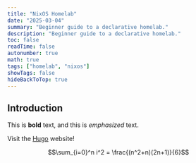 ```yaml
---
title: "NixOS Homelab"
date: "2025-03-04"
summary: "Beginner guide to a declarative homelab."
description: "Beginner guide to a declarative homelab."
toc: false
readTime: false
autonumber: true
math: true
tags: ["homelab", "nixos"]
showTags: false
hideBackToTop: true
---
```



## Introduction

This is **bold** text, and this is *emphasized* text.

Visit the [Hugo](https://gohugo.io) website!

$$\sum_{i=0}^n i^2 = \frac{(n^2+n)(2n+1)}{6}$$
